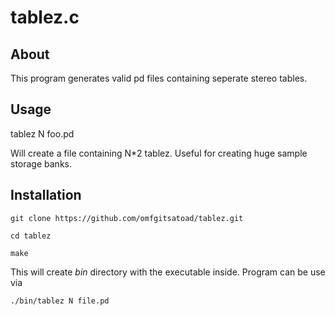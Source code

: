 # tablez.c

## About
This program generates valid pd files containing seperate stereo tables. 

## Usage

tablez N foo.pd

Will create a file containing N\*2 tablez.
Useful for creating huge sample storage banks.

## Installation
```
git clone https://github.com/omfgitsatoad/tablez.git
```

```
cd tablez
```

```
make
```
This will create *bin* directory with the executable inside.
Program can be use via
```
./bin/tablez N file.pd
```

